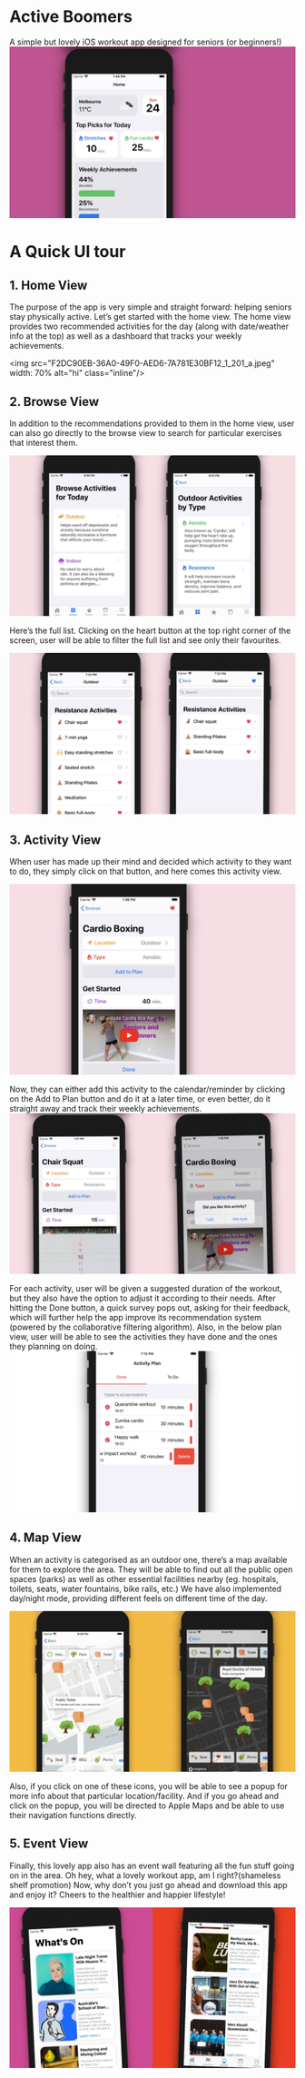 # Active Boomers
A simple but lovely iOS workout app designed for seniors (or beginners!)
<img src="DEE280F1-5527-4170-A058-0C5168985828_1_201_a.jpeg" alt="hi" class="inline"/>


# A Quick UI tour
## 1. Home View
The purpose of the app is very simple and straight forward: helping seniors stay physically active. Let’s get started with the home view.
The home view provides two recommended activities for the day (along with date/weather info at the top) as well as a dashboard that tracks your weekly achievements.

<img src="F2DC90EB-36A0-49F0-AED6-7A781E30BF12_1_201_a.jpeg" width: 70% alt="hi" class="inline"/>


## 2. Browse View
In addition to the recommendations provided to them in the home view, user can also go directly to the browse view to search for particular exercises that interest them.

<img src="56FE4498-106C-4C72-8467-9A7F59EFDF46_1_201_a.jpeg" alt="hi" class="inline"/>

Here’s the full list. Clicking on the heart button at the top right corner of the screen, user will be able to filter the full list and see only their favourites.

<img src="7FFA48C8-861F-446C-BA7F-3CD994BFA0EA_1_201_a.jpeg" alt="hi" class="inline"/>

## 3. Activity View
When user has made up their mind and decided which activity to they want to do, they simply click on that button, and here comes this activity view.

<img src="C949F3A7-81B1-4ABD-870C-78838BE3C86B_1_201_a.jpeg" alt="hi" class="inline"/>

Now, they can either add this activity to the calendar/reminder by clicking on the Add to Plan button and do it at a later time, or even better, do it straight away and track their weekly achievements.
<img src="8036B042-6130-45DA-A1EC-E05A8F8EDFF4_1_201_a.jpeg" alt="hi" class="inline"/>

For each activity, user will be given a suggested duration of the workout, but they also have the option to adjust it according to their needs.
After hitting the Done button, a quick survey pops out, asking for their feedback, which will further help the app improve its recommendation system (powered by the collaborative filtering algorithm).
Also, in the below plan view, user will be able to see the activities they have done and the ones they planning on doing.
<img src="DA279576-4D49-45CE-BEDA-09576D0CD35D_1_201_a.jpeg" alt="hi" class="inline"/>

## 4. Map View
When an activity is categorised as an outdoor one, there’s a map available for them to explore the area. They will be able to find out all the public open spaces (parks) as well as other essential facilities nearby (eg. hospitals, toilets, seats, water fountains, bike rails, etc.)
We have also implemented day/night mode, providing different feels on different time of the day.

<img src="65F1E7FE-0D40-4882-A424-B639CD351530_1_201_a.jpeg" alt="hi" class="inline"/>

Also, if you click on one of these icons, you will be able to see a popup for more info about that particular location/facility. And if you go ahead and click on the popup, you will be directed to Apple Maps and be able to use their navigation functions directly.

## 5. Event View
Finally, this lovely app also has an event wall featuring all the fun stuff going on in the area. Oh hey, what a lovely workout app, am I right?(shameless shelf promotion) Now, why don’t you just go ahead and download this app and enjoy it? Cheers to the healthier and happier lifestyle!

<img src="A4513DF0-F164-4A24-B528-6055A4514EFB.jpeg" alt="hi" class="inline"/>

